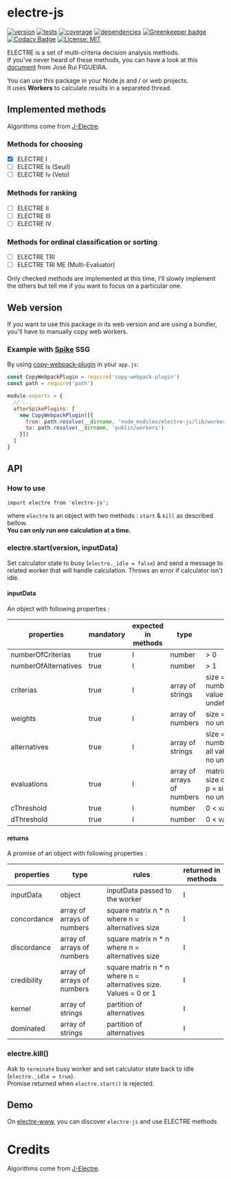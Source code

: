 # electre-js

[![version](https://img.shields.io/npm/v/electre-js.svg?style=flat)](https://www.npmjs.com/package/electre-js)  [![tests](http://img.shields.io/travis/liitfr/electre-js/master.svg?style=flat)](https://travis-ci.org/static-dev/electre-js)
[![coverage](https://img.shields.io/coveralls/liitfr/electre-js.svg?style=flat)](https://coveralls.io/github/liitfr/electre-js?branch=master)  [![dependencies](http://img.shields.io/david/liitfr/electre-js.svg?style=flat)](https://david-dm.org/liitfr/electre-js)
[![Greenkeeper badge](https://badges.greenkeeper.io/liitfr/electre-js.svg)](https://greenkeeper.io/)
[![Codacy Badge](https://api.codacy.com/project/badge/Grade/f1a2b5421583482891725ddcae612e2e)](https://www.codacy.com/app/liitfr/electre-js?utm_source=github.com&amp;utm_medium=referral&amp;utm_content=liitfr/electre-js&amp;utm_campaign=Badge_Grade)
[![License: MIT](https://img.shields.io/badge/License-MIT-yellow.svg)](https://opensource.org/licenses/MIT)

ELECTRE is a set of multi-criteria decision analysis methods.  
If you've never heard of these methods, you can have a look at this [document](http://www.lgi.ecp.fr/~mousseau/mcda-ss/pmwiki-2.1.27/uploads/Main/SlidesFigueira.pdf) from José Rui FIGUEIRA.    

You can use this package in your Node.js and / or web projects.  
It uses **Workers** to calculate results in a separated thread.  

## Implemented methods

Algorithms come from [J-Electre](https://github.com/Valdecy/J-Electre).  

### Methods for **choosing**

- [x] ELECTRE I
- [ ] ELECTRE Is (Seuil)
- [ ] ELECTRE Iv (Veto)

### Methods for **ranking**

- [ ] ELECTRE II
- [ ] ELECTRE III
- [ ] ELECTRE IV

### Methods for **ordinal classification or sorting**

- [ ] ELECTRE TRI
- [ ] ELECTRE TRI ME (Multi-Evaluator)

Only checked methods are implemented at this time, I'll slowly implement the others but tell me if you want to focus on a particular one.

## Web version

If you want to use this package in its web version and are using a bundler, you'll have to manually copy web workers.

### Example with [Spike](https://www.spike.cf/) SSG

By using [copy-webpack-plugin](https://github.com/kevlened/copy-webpack-plugin) in your `app.js`:

```js
const CopyWebpackPlugin = require('copy-webpack-plugin')
const path = require('path')

module.exports = {
  // ...
  afterSpikePlugins: [
    new CopyWebpackPlugin([{
      from: path.resolve(__dirname, 'node_modules/electre-js/lib/workers'),
      to: path.resolve(__dirname, 'public/workers')
    }])
  ]
}
```

## API

### How to use
```
import electre from 'electre-js';
```
where `electre` is an object with two methods : `start` & `kill` as described bellow.  
**You can only run one calculation at a time.**  

### electre.start(version, inputData)

Set calculator state to busy (`electre._idle = false`) and send a message to related worker that will handle calculation. Throws an error if calculator isn't idle.  

#### inputData

An object with following properties :

| properties              | mandatory   | expected in methods   | type                          | rules                                                                             |
|-------------------------|-------------|-----------------------|-------------------------------|-----------------------------------------------------------------------------------|
| numberOfCriterias       | true        | I                     | number                        | > 0                                                                               |
| numberOfAlternatives    | true        | I                     | number                        | > 1                                                                               |
| criterias               | true        | I                     | array of strings              | size = numberOfCriterias, all values are unique, no undefined                     |
| weights                 | true        | I                     | array of numbers              | size = size of criterias, no undefined                                            |
| alternatives            | true        | I                     | array of strings              | size = numberOfAlternatives, all values are unique, no undefined                  |
| evaluations             | true        | I                     | array of arrays of numbers    | matrix n * p where n = size of alternatives & p = size of criterias, no undefined |
| cThreshold              | true        | I                     | number                        | 0 < value < 1                                                                     |
| dThreshold              | true        | I                     | number                        | 0 < value < 1                                                                     |

#### returns

A promise of an object with following properties :   

| properties   |  type                        | rules                                                             | returned in methods   |
|--------------|------------------------------|-------------------------------------------------------------------|-----------------------|
| inputData    |  object                      | inputData passed to the worker                                    | I                     |
| concordance  |  array of arrays of numbers  | square matrix n * n where n = alternatives size                   | I                     |
| discordance  |  array of arrays of numbers  | square matrix n * n where n = alternatives size                   | I                     |
| credibility  |  array of arrays of numbers  | square matrix n * n where n = alternatives size. Values = 0 or 1  | I                     |
| kernel       |  array of strings            | partition of alternatives                                         | I                     |
| dominated    |  array of strings            | partition of alternatives                                         | I                     |

### electre.kill()

Ask to `terminate` busy worker and set calculator state back to idle (`electre._idle = true`).  
Promise returned when `electre.start()` is rejected.  

## Demo

On [electre-www](https://electre.netlify.com), you can discover `electre-js` and use ELECTRE methods

# Credits

Algorithms come from [J-Electre](https://github.com/Valdecy/J-Electre).
